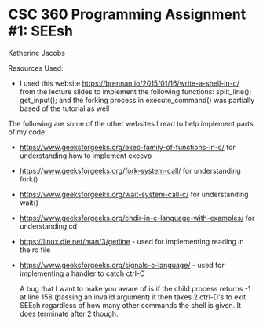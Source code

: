 # CSC 360 Programming Assignment #1: SEEsh
Katherine Jacobs

Resources Used:
- I used this website https://brennan.io/2015/01/16/write-a-shell-in-c/ from the lecture slides to implement
the following functions:
split_line();
get_input();
and the forking process in execute_command() was partially based of the tutorial as well

The following are some of the other websites I read to help implement parts of my code:
- https://www.geeksforgeeks.org/exec-family-of-functions-in-c/ for understanding how to implement execvp
- https://www.geeksforgeeks.org/fork-system-call/ for understanding fork()
- https://www.geeksforgeeks.org/wait-system-call-c/ for understanding wait()
- https://www.geeksforgeeks.org/chdir-in-c-language-with-examples/ for understanding cd
- https://linux.die.net/man/3/getline - used for implementing reading in the rc file
- https://www.geeksforgeeks.org/signals-c-language/ - used for implementing a handler to catch ctrl-C

  A bug that I want to make you aware of is if the child process returns -1  at line 158 (passing an invalid argument) it then takes 2 ctrl-D's to exit SEEsh regardless of
how many other commands the shell is given. It does terminate after 2 though.
